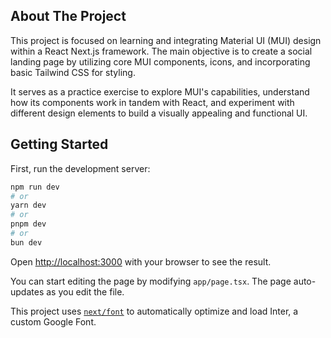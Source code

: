 ## About The Project

This project is focused on learning and integrating Material UI (MUI) design within a React Next.js framework. The main objective is to create a social landing page by utilizing core MUI components, icons, and incorporating basic Tailwind CSS for styling.

It serves as a practice exercise to explore MUI's capabilities, understand how its components work in tandem with React, and experiment with different design elements to build a visually appealing and functional UI.

## Getting Started

First, run the development server:

```bash
npm run dev
# or
yarn dev
# or
pnpm dev
# or
bun dev
```

Open [http://localhost:3000](http://localhost:3000) with your browser to see the result.

You can start editing the page by modifying `app/page.tsx`. The page auto-updates as you edit the file.

This project uses [`next/font`](https://nextjs.org/docs/basic-features/font-optimization) to automatically optimize and load Inter, a custom Google Font.
